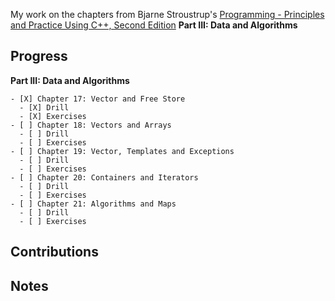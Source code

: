 My work on the chapters from Bjarne Stroustrup's [Programming - Principles and Practice Using C++, Second Edition](https://www.stroustrup.com/programming.html) **Part III: Data and Algorithms**

## Progress

**Part III: Data and Algorithms**

    - [X] Chapter 17: Vector and Free Store
      - [X] Drill
      - [X] Exercises
    - [ ] Chapter 18: Vectors and Arrays
      - [ ] Drill
      - [ ] Exercises
    - [ ] Chapter 19: Vector, Templates and Exceptions
      - [ ] Drill
      - [ ] Exercises
    - [ ] Chapter 20: Containers and Iterators
      - [ ] Drill
      - [ ] Exercises
    - [ ] Chapter 21: Algorithms and Maps
      - [ ] Drill
      - [ ] Exercises      
      
## Contributions

## Notes

